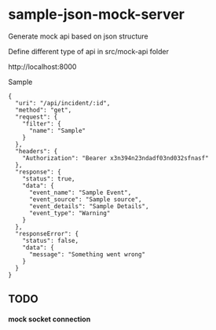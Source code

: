 # sample-json-mock-server

Generate mock api based on json structure

Define different type of api in src/mock-api folder

http://localhost:8000

Sample

```
{
  "uri": "/api/incident/:id",
  "method": "get",
  "request": {
    "filter": {
      "name": "Sample"
    }
  },
  "headers": {
    "Authorization": "Bearer x3n394n23ndadf03nd032sfnasf"
  },
  "response": {
    "status": true,
    "data": {
      "event_name": "Sample Event",
      "event_source": "Sample source",
      "event_details": "Sample Details",
      "event_type": "Warning"
    }
  },
  "responseError": {
    "status": false,
    "data": {
      "message": "Something went wrong"
    }
  }
}
```

## TODO

#### mock socket connection
